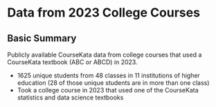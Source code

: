 # Data from 2023 College Courses


## Basic Summary 
Publicly available CourseKata data from college courses that used a CourseKata textbook (ABC or ABCD) in 2023.

- 1625 unique students from 48 classes in 11 institutions of higher education (28 of those unique students are in more than one class)
- Took a college course in 2023 that used one of the CourseKata statistics and data science textbooks


